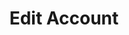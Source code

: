 ---
title: Edit Account
excerpt: Edits any details of account.
api:
  file: market.json
  operationId: accountsManaging.edit
hidden: false
---